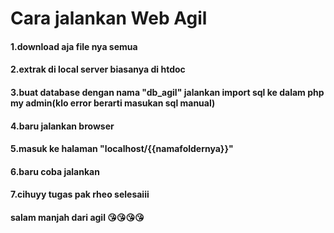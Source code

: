 # Cara jalankan Web Agil #
#### 1.download aja file nya semua ####
#### 2.extrak di local server biasanya di htdoc ####
#### 3.buat database dengan nama "db_agil" jalankan import sql ke dalam php my admin(klo error berarti masukan sql manual) ####
#### 4.baru jalankan browser ####
#### 5.masuk ke halaman "localhost/{{namafoldernya}}" ####
#### 6.baru coba jalankan ####
#### 7.cihuyy tugas pak rheo selesaiii ####
#### salam manjah dari agil 😘😘😘😘 ####
